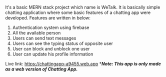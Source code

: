 It's a basic MERN stack project which name is WeTalk. It is basically simple chatting application where some basic features of a chatting app were developed. Features are written in below:
1. Authentication system using firebase
2. All the available person
3. Users can send text messages
4. Users can see the typing status of opposite user
5. User can block and unblock one user
6. User can update his profile information

Live link: https://chattingapp-a9455.web.app
****Note: This app is only made as a web version of Chatting App.*** 